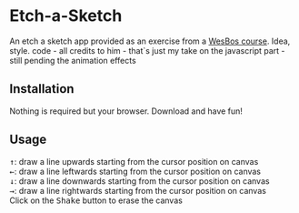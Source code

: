 # Etch-a-Sketch


An etch a sketch app provided as an exercise from a [WesBos course](https://wesbos.com/courses). Idea, style. code - all credits to him - that`s just my take on the javascript part - still pending the animation effects


## Installation

Nothing is required but your browser. Download and have fun!

## Usage
<kbd>↑</kbd>: draw a line upwards starting from the cursor position on canvas<br/>
<kbd>←</kbd>: draw a line leftwards starting from the cursor position on canvas<br/>
<kbd>↓</kbd>: draw a line downwards starting from the cursor position on canvas<br/>
<kbd>→</kbd>: draw a line rightwards starting from the cursor position on canvas <br/>
Click on the <kbd>Shake</kbd> button to erase the canvas
